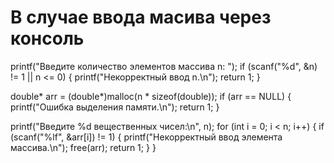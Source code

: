 # В случае ввода масива через консоль

printf("Введите количество элементов массива n: ");
if (scanf("%d", &n) != 1 || n <= 0) {
    printf("Некорректный ввод n.\n");
    return 1;
}

double* arr = (double*)malloc(n * sizeof(double));
if (arr == NULL) {
    printf("Ошибка выделения памяти.\n");
    return 1;
}

printf("Введите %d вещественных чисел:\n", n);
for (int i = 0; i < n; i++) {
    if (scanf("%lf", &arr[i]) != 1) {
        printf("Некорректный ввод элемента массива.\n");
        free(arr);
        return 1;
    }
}